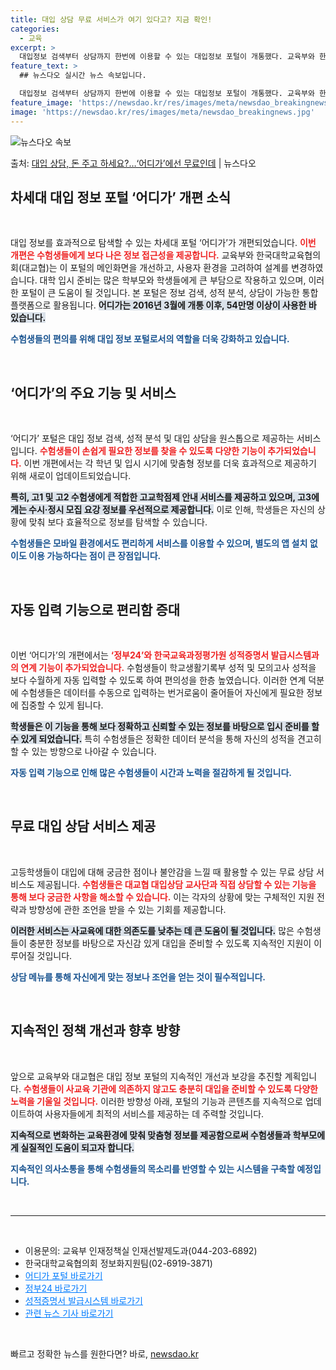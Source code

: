 ```yaml
---
title: 대입 상담 무료 서비스가 여기 있다고? 지금 확인!
categories:
  - 교육
excerpt: >
  대입정보 검색부터 상담까지 한번에 이용할 수 있는 대입정보 포털이 개통했다. 교육부와 한국대학교육협의회(대교…
feature_text: >
  ## 뉴스다오 실시간 뉴스 속보입니다.

  대입정보 검색부터 상담까지 한번에 이용할 수 있는 대입정보 포털이 개통했다. 교육부와 한국대학교육협의회(대교…
feature_image: 'https://newsdao.kr/res/images/meta/newsdao_breakingnews.jpg'
image: 'https://newsdao.kr/res/images/meta/newsdao_breakingnews.jpg'
---
```


![뉴스다오 속보](https://newsdao.kr/res/images/meta/newsdao_breakingnews.jpg)

<p>출처: <a href="https://newsdao.kr/3270" rel="dofollow">대입 상담, 돈 주고 하세요?…‘어디가’에선 무료인데</a> | 뉴스다오</p>

<h2 data-ke-size="size26">차세대 대입 정보 포털 ‘어디가’ 개편 소식</h2>

<p data-ke-size="size16">&nbsp;</p>

대입 정보를 효과적으로 탐색할 수 있는 차세대 포털 ‘어디가’가 개편되었습니다. <b><span style="color: #ee2323;">이번 개편은 수험생들에게 보다 나은 정보 접근성을 제공합니다.</span></b> 교육부와 한국대학교육협의회(대교협)는 이 포털의 메인화면을 개선하고, 사용자 환경을 고려하여 설계를 변경하였습니다. 대학 입시 준비는 많은 학부모와 학생들에게 큰 부담으로 작용하고 있으며, 이러한 포털이 큰 도움이 될 것입니다. 본 포털은 정보 검색, 성적 분석, 상담이 가능한 통합 플랫폼으로 활용됩니다. <b><span style="background-color: #21538527;">어디가는 2016년 3월에 개통 이후, 54만명 이상이 사용한 바 있습니다.</span></b> 

<b><span style="color: #1a5490;">수험생들의 편의를 위해 대입 정보 포털로서의 역할을 더욱 강화하고 있습니다.</span></b> 

<p data-ke-size="size16">&nbsp;</p>

<h2 data-ke-size="size26">‘어디가’의 주요 기능 및 서비스</h2>

<p data-ke-size="size16">&nbsp;</p>

‘어디가’ 포털은 대입 정보 검색, 성적 분석 및 대입 상담을 원스톱으로 제공하는 서비스입니다. <b><span style="color: #ee2323;">수험생들이 손쉽게 필요한 정보를 찾을 수 있도록 다양한 기능이 추가되었습니다.</span></b> 이번 개편에서는 각 학년 및 입시 시기에 맞춤형 정보를 더욱 효과적으로 제공하기 위해 새로이 업데이트되었습니다.

<b><span style="background-color: #21538527;">특히, 고1 및 고2 수험생에게 적합한 고교학점제 안내 서비스를 제공하고 있으며, 고3에게는 수시·정시 모집 요강 정보를 우선적으로 제공합니다.</span></b> 이로 인해, 학생들은 자신의 상황에 맞춰 보다 효율적으로 정보를 탐색할 수 있습니다.

<b><span style="color: #1a5490;">수험생들은 모바일 환경에서도 편리하게 서비스를 이용할 수 있으며, 별도의 앱 설치 없이도 이용 가능하다는 점이 큰 장점입니다.</span></b>

<p data-ke-size="size16">&nbsp;</p>

<h2 data-ke-size="size26">자동 입력 기능으로 편리함 증대</h2>

<p data-ke-size="size16">&nbsp;</p>

이번 ‘어디가’의 개편에서는 <b><span style="color: #ee2323;">‘정부24’와 한국교육과정평가원 성적증명서 발급시스템과의 연계 기능이 추가되었습니다.</span></b> 수험생들이 학교생활기록부 성적 및 모의고사 성적을 보다 수월하게 자동 입력할 수 있도록 하여 편의성을 한층 높였습니다. 이러한 연계 덕분에 수험생들은 데이터를 수동으로 입력하는 번거로움이 줄어들어 자신에게 필요한 정보에 집중할 수 있게 됩니다. 

<b><span style="background-color: #21538527;">학생들은 이 기능을 통해 보다 정확하고 신뢰할 수 있는 정보를 바탕으로 입시 준비를 할 수 있게 되었습니다.</span></b> 특히 수험생들은 정확한 데이터 분석을 통해 자신의 성적을 견고히 할 수 있는 방향으로 나아갈 수 있습니다.

<b><span style="color: #1a5490;">자동 입력 기능으로 인해 많은 수험생들이 시간과 노력을 절감하게 될 것입니다.</span></b>

<p data-ke-size="size16">&nbsp;</p>

<h2 data-ke-size="size26">무료 대입 상담 서비스 제공</h2>

<p data-ke-size="size16">&nbsp;</p>

고등학생들이 대입에 대해 궁금한 점이나 불안감을 느낄 때 활용할 수 있는 무료 상담 서비스도 제공됩니다. <b><span style="color: #ee2323;">수험생들은 대교협 대입상담 교사단과 직접 상담할 수 있는 기능을 통해 보다 궁금한 사항을 해소할 수 있습니다.</span></b> 이는 각자의 상황에 맞는 구체적인 지원 전략과 방향성에 관한 조언을 받을 수 있는 기회를 제공합니다.

<b><span style="background-color: #21538527;">이러한 서비스는 사교육에 대한 의존도를 낮추는 데 큰 도움이 될 것입니다.</span></b> 많은 수험생들이 충분한 정보를 바탕으로 자신감 있게 대입을 준비할 수 있도록 지속적인 지원이 이루어질 것입니다. 

<b><span style="color: #1a5490;">상담 메뉴를 통해 자신에게 맞는 정보나 조언을 얻는 것이 필수적입니다.</span></b>

<p data-ke-size="size16">&nbsp;</p>

<h2 data-ke-size="size26">지속적인 정책 개선과 향후 방향</h2>

<p data-ke-size="size16">&nbsp;</p>

앞으로 교육부와 대교협은 대입 정보 포털의 지속적인 개선과 보강을 추진할 계획입니다. <b><span style="color: #ee2323;">수험생들이 사교육 기관에 의존하지 않고도 충분히 대입을 준비할 수 있도록 다양한 노력을 기울일 것입니다.</span></b> 이러한 방향성 아래, 포털의 기능과 콘텐츠를 지속적으로 업데이트하여 사용자들에게 최적의 서비스를 제공하는 데 주력할 것입니다. 

<b><span style="background-color: #21538527;">지속적으로 변화하는 교육환경에 맞춰 맞춤형 정보를 제공함으로써 수험생들과 학부모에게 실질적인 도움이 되고자 합니다.</span></b> 

<b><span style="color: #1a5490;">지속적인 의사소통을 통해 수험생들의 목소리를 반영할 수 있는 시스템을 구축할 예정입니다.</span></b>

<p data-ke-size="size16">&nbsp;</p>

<hr>

<p data-ke-size="size16">&nbsp;</p>

<ul>
<li>이용문의: 교육부 인재정책실 인재선발제도과(044-203-6892)</li>
<li>한국대학교육협의회 정보화지원팀(02-6919-3871)</li>
<li><a href="https://www.adiga.kr" style="color: #007bff;">어디가 포털 바로가기</a></li>
<li><a href="https://www.gov.kr" style="color: #007bff;">정부24 바로가기</a></li>
<li><a href="https://csatreportcard.kice.re.kr" style="color: #007bff;">성적증명서 발급시스템 바로가기</a></li>
<li><a href="https://newsdao.kr/3270" style="color: #007bff;">관련 뉴스 기사 바로가기</a></li>
</ul>

<p data-ke-size="size16">&nbsp;</p> 

빠르고 정확한 뉴스를 원한다면? 바로, <a href="https://newsdao.kr" rel="dofollow">newsdao.kr</a>


